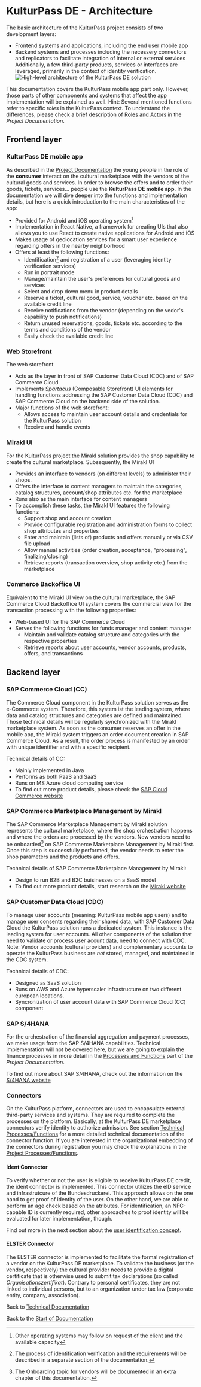 # KulturPass DE - Architecture

The basic architecture of the KulturPass project consists of two development layers:

- Frontend systems and applications, including the end user mobile app
- Backend systems and processes including the necessery connectors and replicators to facilitate integration of internal or external services
Additionally, a few third-party products, services or interfaces are leveraged, primarily in the context of identity verification.
![High-level architecture of the KulturPass DE solution](../images/architecture-01.1.jpg)

This documentation covers the KulturPass mobile app part only. However, those parts of other components and systems that affect the app implementation will be explained as well. 
Hint: Several mentioned functions refer to specific _roles_ in the KulturPass context. To understand the differences, please check a brief description of [Roles and Actors](../project-documentation/project-roles-and-actors.md) in the _Project Documentation_.

## Frontend layer

### KulturPass DE mobile app

As described in the [Project Documentation](../project-documentation/project-objectives.md) the young people in the role of the **consumer** interact on the cultural marketplace with the vendors of the cultural goods and services. In order to browse the offers and to order their goods, tickets, services... people use the **KulturPass DE mobile app**. In the documentation we will dive deeper into the functions and implementation details, but here is a quick introduction to the main characteristics of the app:

- Provided for Android and iOS operating system[^1]
- Implementation in React Native, a framework for creating UIs that also allows you to use React to create native applications for Android and iOS
- Makes usage of geolocation services for a smart user experience regarding offers in the nearby neighborhood 
- Offers at least the following functions:
  - Identification[^2] and registration of a user (leveraging identity verification services)
  - Run in portrait mode
  - Manage/maintain the user's preferences for cultural goods and services
  - Select and drop down menu in product details
  - Reserve a ticket, cultural good, service, voucher etc. based on the available credit line
  - Receive notifications from the vendor (depending on the vedor's capability to push notifications)
  - Return unused reservations, goods, tickets etc. according to the terms and conditions of the vendor
  - Easily check the available credit line

### Web Storefront

The web storefront 

- Acts as the layer in front of SAP Customer Data Cloud (CDC) and of SAP Commerce Cloud
- Implements _Spartacus_ (Composable Storefront) UI elements for handling functions addressing the SAP Customer Data Cloud (CDC) and SAP Commerce Cloud on the backend side of the solution.
- Major functions of the web storefront:
  - Allows access to maintain user account details and credentials for the KulturPass solution
  - Receive and handle events 

### Mirakl UI

For the KulturPass project the Mirakl solution provides the shop capability to create the cultural marketplace. Subsequently, the Mirakl UI 

- Provides an interface to vendors (on different levels) to administer their shops.
- Offers the interface to content managers to maintain the categories, catalog structures, account/shop attributes etc. for the marketplace
- Runs also as the main interface for content managers 
- To accomplish these tasks, the Mirakl UI features the following functions:
  - Support shop and account creation
  - Provide configurable registration and administration forms to collect shop attributes and properties
  - Enter and maintain (lists of) products and offers manually or via CSV file upload
  - Allow manual activities (order creation, acceptance, "processing", finalizing/closing)
  - Retrieve reports (transaction overview, shop activity etc.) from the marketplace

### Commerce Backoffice UI

Equivalent to the Mirakl UI view on the cultural marketplace, the SAP Commerce Cloud Backoffice UI system covers the commercial view for the transaction processing with the following properties:

- Web-based UI for the SAP Commerce Cloud
- Serves the following functions for funds manager and content manager
  - Maintain and validate catalog structure and categories with the respective properties
  - Retrieve reports about user accounts, vendor accounts, products, offers, and transactions  

## Backend layer

### SAP Commerce Cloud (CC)

The Commerce Cloud component in the KulturPass solution serves as the e-Commerce system. Therefore, this system ist the leading system, where data and catalog structures and categories are defined and maintained. Those technical details will be regularly synchronized with the Mirakl marketplace system. As soon as the consumer reserves an offer in the mobile app, the Mirakl system triggers an order document creation in SAP Commerce Cloud. As a result, the order process is manifested by an order with unique identifier and with a specific recipient.

Technical details of CC:

- Mainly implemented in Java
- Performs as both PaaS and SaaS
- Runs on MS Azure cloud computing service
- To find out more product details, please check the [SAP Cloud Commerce website](https://www.sap.com/germany/products/crm/commerce-cloud.html)

### SAP Commerce Marketplace Management by Mirakl

The SAP Commerce Marketplace Management by Mirakl solution represents the cultural marketplace, where the shop orchestration happens and where the orders are processed by the vendors. New vendors need to be onboarded[^3] on SAP Commerce Marketplace Management by Mirakl first. Once this step is successfully performed, the vendor needs to enter the shop parameters and the products and offers.

Technical details of SAP Commerce Marketplace Management by Mirakl:

- Design to run B2B and B2C buisinesses on a SaaS model
- To find out more product details, start research on the [Mirakl website](https://www.sap.com/germany/products/crm/commerce-marketplace-management.html)

### SAP Customer Data Cloud (CDC)

To manage user accounts (meaning: KulturPass mobile app users) and to manage user consents regarding their shared data, with SAP Customer Data Cloud the KulturPass solution runs a dedicated system. This instance is the leading system for user accounts. All other components of the solution that need to validate or process user acount data, need to connect with CDC.
Note: Vendor accounts (cultural providers) and complementary accounts to operate the KulturPass business are _not_ stored, managed, and maintained in the CDC system.

Technical details of CDC:

- Designed as SaaS solution
- Runs on AWS and Azure hyperscaler infrastructure on two different european locations.
- Syncronization of user account data with SAP Commerce Cloud (CC) component
  
### SAP S/4HANA

For the orchestration of the financial aggregation and payment processes, we make usage from the SAP S/4HANA capabilities. Technical implementation will not be covered here, but we are going to explain the finance processes in more detail in the [Processes and Functions](../project-documentation/project-processes-and-functions.md) part of the _Project Documentation_.

To find out more about SAP S/4HANA, check out the information on the [S/4HANA website](https://www.sap.com/germany/products/erp/s4hana.html)

### Connectors

On the KulturPass platform, connectors are used to encapsulate external third-party services and systems. They are required to complete the processes on the platform. Basically, at the KulturPass DE marketplace connectors verify identity to authorize admission. See section [Technical Processes/Functions](technical-processes-and-functions.md) for a more detailed technical documentation of the connector function. If you are interested in the organizational embedding of the connectors during registration you may check the explanations in the [Project Processes/Functions](../project-documentation/project-processes-and-functions.md).

#### Ident Connector

To verify whether or not the user is eligible to receive KulturPass DE credit, the ident connector is implemented. This connector utilizes the eID service and infrastrutcure of the Bundesdruckerei. This approach allows on the one hand to get proof of identity of the user. On the other hand, we are able to perform an age check based on the atributes.
For identification, an NFC-capable ID is currently required, other approaches to proof identity will be evaluated for later implementation, though.

Find out more in the next section about the [user identification concept](user-identification-concept.md).

#### ELSTER Connector

The ELSTER connector is implemented to facilitate the formal registration of a vendor on the KulturPass DE marketplace. To validate the business (or the vendor, respectively) the cultural provider needs to provide a digital certificate that is otherwise used to submit tax declarations (so called _Organisationszertifikat_). Contrary to personal certificates, they are not linked to individual persons, but to an organization under tax law (corporate entity, company, association).

Back to [Technical Documentation](README.md)

Back to the [Start of Documentation](../README.md)

[^1]: Other operating systems may follow on request of the client and the available capacity
[^2]: The process of identification verification and the requirements will be described in a separate section of the documentation.
[^3]: The Onboarding topic for vendors will be documented in an extra chapter of this documentation.
